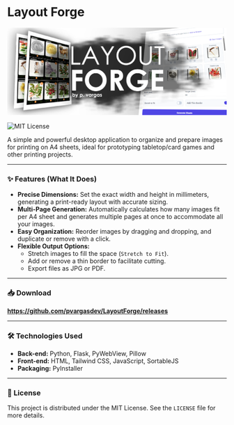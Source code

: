 # Layout Forge

![Logo](app/gui/Assets/Header.png) 

![MIT License](https://img.shields.io/badge/License-MIT-yellow.svg)

A simple and powerful desktop application to organize and prepare images for printing on A4 sheets, ideal for prototyping tabletop/card games and other printing projects.

---

### ✨ Features (What It Does)

* **Precise Dimensions:** Set the exact width and height in millimeters, generating a print-ready layout with accurate sizing.
* **Multi-Page Generation:** Automatically calculates how many images fit per A4 sheet and generates multiple pages at once to accommodate all your images.
* **Easy Organization:** Reorder images by dragging and dropping, and duplicate or remove with a click.
* **Flexible Output Options:**
    * Stretch images to fill the space (`Stretch to Fit`).
    * Add or remove a thin border to facilitate cutting.
    * Export files as JPG or PDF.

---

### 📥 Download
**https://github.com/pvargasdev/LayoutForge/releases**

---

### 🛠️ Technologies Used

* **Back-end:** Python, Flask, PyWebView, Pillow
* **Front-end:** HTML, Tailwind CSS, JavaScript, SortableJS
* **Packaging:** PyInstaller

---

### 📄 License

This project is distributed under the MIT License. See the `LICENSE` file for more details.
